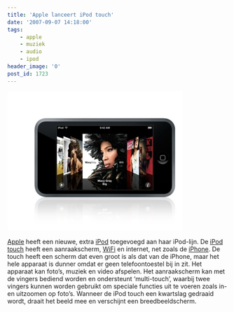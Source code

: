 ```yaml
---
title: 'Apple lanceert iPod touch'
date: '2007-09-07 14:18:00'
tags:
    - apple
    - muziek
    - audio
    - ipod
header_image: '0'
post_id: 1723
---
```


![Apple iPod Touch](./apple_ipod_touch.jpg?cropResize=400,400)

[Apple](http://www.apple.com/nl/) heeft een nieuwe, extra [iPod](http://www.apple.com/nl/ipod/) toegevoegd aan haar iPod-lijn. De [iPod touch](http://www.apple.com/nl/ipodtouch/) heeft een aanraakscherm, [WiFi](http://nl.wikipedia.org/wiki/Wifi) en internet, net zoals de [iPhone](http://www.apple.com/iphone/). De touch heeft een scherm dat even groot is als dat van de iPhone, maar het hele apparaat is dunner omdat er geen telefoontoestel bij in zit. Het apparaat kan foto’s, muziek en video afspelen. Het aanraakscherm kan met de vingers bediend worden en ondersteunt ‘multi-touch’, waarbij twee vingers kunnen worden gebruikt om speciale functies uit te voeren zoals in- en uitzoomen op foto’s. Wanneer de iPod touch een kwartslag gedraaid wordt, draait het beeld mee en verschijnt een breedbeeldscherm.